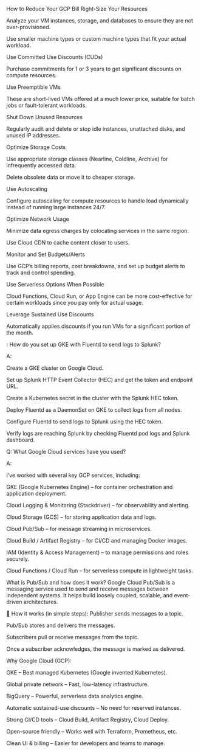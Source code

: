 How to Reduce Your GCP Bill
Right-Size Your Resources

Analyze your VM instances, storage, and databases to ensure they are not over-provisioned.

Use smaller machine types or custom machine types that fit your actual workload.

Use Committed Use Discounts (CUDs)

Purchase commitments for 1 or 3 years to get significant discounts on compute resources.

Use Preemptible VMs

These are short-lived VMs offered at a much lower price, suitable for batch jobs or fault-tolerant workloads.

Shut Down Unused Resources

Regularly audit and delete or stop idle instances, unattached disks, and unused IP addresses.

Optimize Storage Costs

Use appropriate storage classes (Nearline, Coldline, Archive) for infrequently accessed data.

Delete obsolete data or move it to cheaper storage.

Use Autoscaling

Configure autoscaling for compute resources to handle load dynamically instead of running large instances 24/7.

Optimize Network Usage

Minimize data egress charges by colocating services in the same region.

Use Cloud CDN to cache content closer to users.

Monitor and Set Budgets/Alerts

Use GCP’s billing reports, cost breakdowns, and set up budget alerts to track and control spending.

Use Serverless Options When Possible

Cloud Functions, Cloud Run, or App Engine can be more cost-effective for certain workloads since you pay only for actual usage.

Leverage Sustained Use Discounts

Automatically applies discounts if you run VMs for a significant portion of the month.



: How do you set up GKE with Fluentd to send logs to Splunk?

A:

Create a GKE cluster on Google Cloud.

Set up Splunk HTTP Event Collector (HEC) and get the token and endpoint URL.

Create a Kubernetes secret in the cluster with the Splunk HEC token.

Deploy Fluentd as a DaemonSet on GKE to collect logs from all nodes.

Configure Fluentd to send logs to Splunk using the HEC token.

Verify logs are reaching Splunk by checking Fluentd pod logs and Splunk dashboard.



Q: What Google Cloud services have you used?

A:

I’ve worked with several key GCP services, including:

GKE (Google Kubernetes Engine) – for container orchestration and application deployment.

Cloud Logging & Monitoring (Stackdriver) – for observability and alerting.

Cloud Storage (GCS) – for storing application data and logs.

Cloud Pub/Sub – for message streaming in microservices.

Cloud Build / Artifact Registry – for CI/CD and managing Docker images.

IAM (Identity & Access Management) – to manage permissions and roles securely.

Cloud Functions / Cloud Run – for serverless compute in lightweight tasks.


 What is Pub/Sub and how does it work?
Google Cloud Pub/Sub is a messaging service used to send and receive messages between independent systems. It helps build loosely coupled, scalable, and event-driven architectures.

🔄 How it works (in simple steps):
Publisher sends messages to a topic.

Pub/Sub stores and delivers the messages.

Subscribers pull or receive messages from the topic.

Once a subscriber acknowledges, the message is marked as delivered.


 Why Google Cloud (GCP):

GKE – Best managed Kubernetes (Google invented Kubernetes).

Global private network – Fast, low-latency infrastructure.

BigQuery – Powerful, serverless data analytics engine.

Automatic sustained-use discounts – No need for reserved instances.

Strong CI/CD tools – Cloud Build, Artifact Registry, Cloud Deploy.

Open-source friendly – Works well with Terraform, Prometheus, etc.

Clean UI & billing – Easier for developers and teams to manage.


